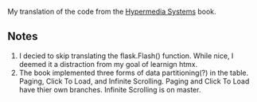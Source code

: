 My translation of the code from the [Hypermedia Systems](https://hypermedia.systems/) book.

## Notes
1. I decied to skip translating the flask.Flash() function. While nice, I deemed it a distraction from my goal of learnign htmx.
2. The book implemented three forms of data partitioning(?) in the table. Paging, Click To Load, and Infinite Scrolling. Paging and Click To Load have
thier own branches. Infinite Scrolling is on master.
